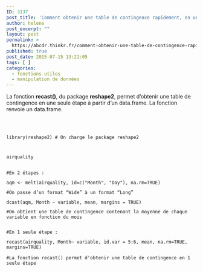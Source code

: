 ```yaml
---
ID: 3137
post_title: 'Comment obtenir une table de contingence rapidement, en une seule étape ? : recast'
author: helene
post_excerpt: ""
layout: post
permalink: >
  https://abcdr.thinkr.fr/comment-obtenir-une-table-de-contingence-rapidement-en-une-seule-etape-recast/
published: true
post_date: 2015-07-15 13:21:05
tags: [ ]
categories:
  - fonctions utiles
  - manipulation de données
---
```

<p>La fonction <b>recast()</b>, du package <b>reshape2</b>, permet d’obtenir une table de contingence en une seule étape à partir d’un data.frame. La fonction renvoie un data.frame.</p><p> </p><p> <pre><code><br />library(reshape2) # On charge le package reshape2</p><p> </p><p>airquality<br /><br /><br />#En 2 étapes : </p><p>aqm &lt;- melt(airquality, id=c("Month", "Day"), na.rm=TRUE)</p><p>#On passe d’un format “Wide” à un format “Long”</p><p>dcast(aqm, Month ~ variable, mean, margins = TRUE)</p><p>#On obtient une table de contingence contenant la moyenne de chaque variable en fonction du mois</p><p> <br />#En 1 seule étape : </p><p>recast(airquality, Month~ variable, id.var = 5:6, mean, na.rm=TRUE, margins=TRUE)</p><p>#La fonction recast() permet d'obtenir une table de contingence en 1 seule étape<br /> </code></pre>   </p>